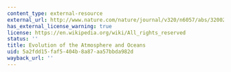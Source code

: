 ```yaml
---
content_type: external-resource
external_url: http://www.nature.com/nature/journal/v320/n6057/abs/320027a0.html
has_external_license_warning: true
license: https://en.wikipedia.org/wiki/All_rights_reserved
status: ''
title: Evolution of the Atmosphere and Oceans
uid: 5a2fdd15-faf5-404b-8a87-aa57bbda982d
wayback_url: ''
---
```

